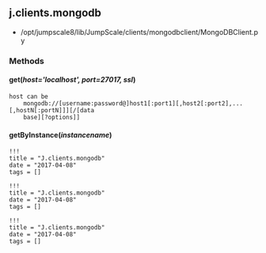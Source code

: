 <!-- toc -->
## j.clients.mongodb

- /opt/jumpscale8/lib/JumpScale/clients/mongodbclient/MongoDBClient.py

### Methods

#### get(*host='localhost', port=27017, ssl*) 

```
host can be
    mongodb://[username:password@]host1[:port1][,host2[:port2],...[,hostN[:portN]]][/[data
    base][?options]]

```

#### getByInstance(*instancename*) 


```
!!!
title = "J.clients.mongodb"
date = "2017-04-08"
tags = []
```

```
!!!
title = "J.clients.mongodb"
date = "2017-04-08"
tags = []
```

```
!!!
title = "J.clients.mongodb"
date = "2017-04-08"
tags = []
```
